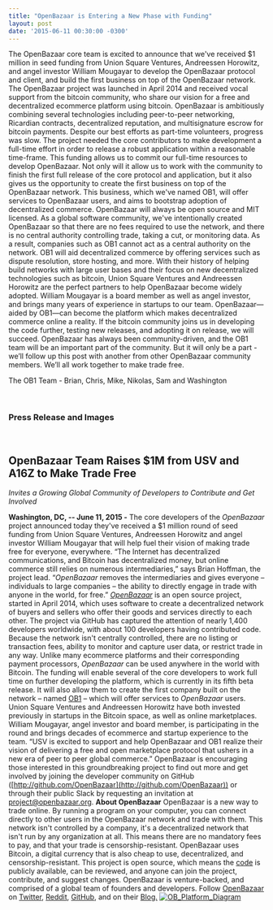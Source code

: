 ```yaml
---
title: "OpenBazaar is Entering a New Phase with Funding" 
layout: post
date: '2015-06-11 00:30:00 -0300'
---
```

        
 The OpenBazaar core team is excited to announce that we've received $1 million in seed funding from Union Square Ventures, Andreessen Horowitz, and angel investor William Mougayar to develop the OpenBazaar protocol and client, and build the first business on top of the OpenBazaar network. The OpenBazaar project was launched in April 2014 and received vocal support from the bitcoin community, who share our vision for a free and decentralized ecommerce platform using bitcoin. OpenBazaar is ambitiously combining several technologies including peer-to-peer networking, Ricardian contracts, decentralized reputation, and multisignature escrow for bitcoin payments. Despite our best efforts as part-time volunteers, progress was slow. The project needed the core contributors to make development a full-time effort in order to release a robust application within a reasonable time-frame. This funding allows us to commit our full-time resources to develop OpenBazaar. Not only will it allow us to work with the community to finish the first full release of the core protocol and application, but it also gives us the opportunity to create the first business on top of the OpenBazaar network. This business, which we've named OB1, will offer services to OpenBazaar users, and aims to bootstrap adoption of decentralized commerce. OpenBazaar will always be open source and MIT licensed. As a global software community, we've intentionally created OpenBazaar so that there are no fees required to use the network, and there is no central authority controlling trade, taking a cut, or monitoring data. As a result, companies such as OB1 cannot act as a central authority on the network. OB1 will aid decentralized commerce by offering services such as dispute resolution, store hosting, and more. With their history of helping build networks with large user bases and their focus on new decentralized technologies such as bitcoin, Union Square Ventures and Andreessen Horowitz are the perfect partners to help OpenBazaar become widely adopted. William Mougayar is a board member as well as angel investor, and brings many years of experience in startups to our team. OpenBazaar—aided by OB1—can become the platform which makes decentralized commerce online a reality. If the bitcoin community joins us in developing the code further, testing new releases, and adopting it on release, we will succeed. OpenBazaar has always been community-driven, and the OB1 team will be an important part of the community. But it will only be a part - we’ll follow up this post with another from other OpenBazaar community members. We’ll all work together to make trade free.

The OB1 Team - Brian, Chris, Mike, Nikolas, Sam and Washington

       

### **Press Release and Images**

 

**OpenBazaar** **Team Raises $1M from USV and A16Z to Make Trade Free**
-----------------------------------------------------------------------

_Invites a Growing Global Community of Developers to Contribute and Get Involved_

**Washington, DC, -- June 11, 2015 -** The core developers of the _OpenBazaar_ project announced today they've received a $1 million round of seed funding from Union Square Ventures, Andreessen Horowitz and angel investor William Mougayar that will help fuel their vision of making trade free for everyone, everywhere. “The Internet has decentralized communications, and Bitcoin has decentralized money, but online commerce still relies on numerous intermediaries,” says Brian Hoffman, the project lead. “_OpenBazaar_ removes the intermediaries and gives everyone – individuals to large companies – the ability to directly engage in trade with anyone in the world, for free.” [_OpenBazaar_](https://openbazaar.org/) is an open source project, started in April 2014, which uses software to create a decentralized network of buyers and sellers who offer their goods and services directly to each other. The project via GitHub has captured the attention of nearly 1,400 developers worldwide, with about 100 developers having contributed code. Because the network isn't centrally controlled, there are no listing or transaction fees, ability to monitor and capture user data, or restrict trade in any way. Unlike many ecommerce platforms and their corresponding payment processors, _OpenBazaar_ can be used anywhere in the world with Bitcoin. The funding will enable several of the core developers to work full time on further developing the platform, which is currently in its fifth beta release. It will also allow them to create the first company built on the network – named [OB1](http://ob1.io) – which will offer services to _OpenBazaar_ users. Union Square Ventures and Andreessen Horowitz have both invested previously in startups in the Bitcoin space, as well as online marketplaces. William Mougayar, angel investor and board member, is participating in the round and brings decades of ecommerce and startup experience to the team. “USV is excited to support and help OpenBazaar and OB1 realize their vision of delivering a free and open marketplace protocol that ushers in a new era of peer to peer global commerce.” OpenBazaar is encouraging those interested in this groundbreaking project to find out more and get involved by joining the developer community on GitHub ([http://github.com/OpenBazaar](http://github.com/OpenBazaar)) or through their public Slack by requesting an invitation at [project@openbazaar.org](mailto:project@openbazaar.org). **About OpenBazaar** OpenBazaar is a new way to trade online. By running a program on your computer, you can connect directly to other users in the OpenBazaar network and trade with them. This network isn't controlled by a company, it's a decentralized network that isn't run by any organization at all. This means there are no mandatory fees to pay, and that your trade is censorship-resistant. OpenBazaar uses Bitcoin, a digital currency that is also cheap to use, decentralized, and censorship-resistant. This project is open source, which means the [code](http://github.com/OpenBazaar/OpenBazaar) is publicly available, can be reviewed, and anyone can join the project, contribute, and suggest changes. OpenBazaar is venture-backed, and comprised of a global team of founders and developers. Follow [OpenBazaar](https://openbazaar.org/) on [Twitter](https://twitter.com/OpenBazaar), [Reddit](http://www.reddit.com/r/OpenBazaar/), [GitHub](http://github.com/OpenBazaar), and on their [Blog.](http://blog.openbazaar.org/) [![OB_Platform_Diagram](https://blog.openbazaar.org/wp-content/uploads/2015/06/OB_Platform_Diagram-769x1024.png)](https://blog.openbazaar.org/wp-content/uploads/2015/06/OB_Platform_Diagram.png) 